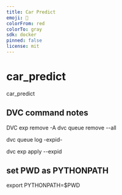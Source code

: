 ```yaml
---
title: Car Predict
emoji: 🐠
colorFrom: red
colorTo: gray
sdk: docker
pinned: false
license: mit
---
```


# car_predict
car_predict

## DVC command notes

DVC exp remove -A
dvc queue remove --all

dvc queue log -expid-

dvc exp apply --expid


## set PWD as PYTHONPATH

export PYTHONPATH=$PWD


